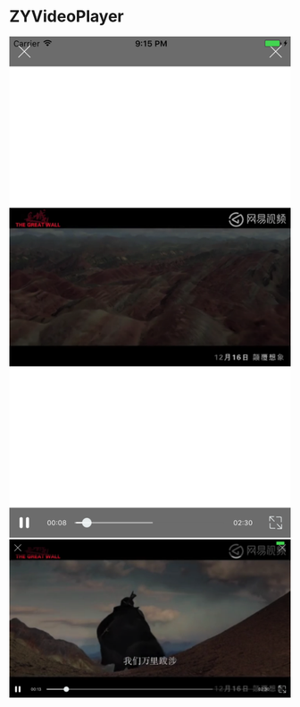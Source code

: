 # ZYVideoPlayer
![image](https://github.com/lyjl1025822032/ZYVideoPlayer/raw/master/ZYVideoPlayView/image/1.png)
![image](https://github.com/lyjl1025822032/ZYVideoPlayer/raw/master/ZYVideoPlayView/image/2.png)
